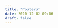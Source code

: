 ```yaml
---
title: "Posters"
date: 2020-12-02 09:06
draft: false
---
```


<!-- 
* **Julien Toulouse (LCT, Paris):**  
<a href="toulouse.pdf">Basis-set correction based on density-functional theory: Rigorous framework for a one-dimensional model</a>  
<br>
-->



